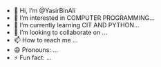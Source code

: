 - 👋 Hi, I’m @YasirBinAli
- 👀 I’m interested in COMPUTER PROGRAMMING...
- 🌱 I’m currently learning CIT AND PYTHON...
- 💞️ I’m looking to collaborate on  ...
- 📫 How to reach me ...
- 😄 Pronouns: ...
- ⚡ Fun fact: ...

<!---
YasirBinAli/YasirBinAli is a ✨ special ✨ repository because its `README.md` (this file) appears on your GitHub profile.
You can click the Preview link to take a look at your changes.
--->
